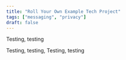 ```yaml
---
title: "Roll Your Own Example Tech Project"
tags: ["messaging", "privacy"]
draft: false
---
```


Testing, testing

<!--more-->

Testing, testing, Testing, testing
